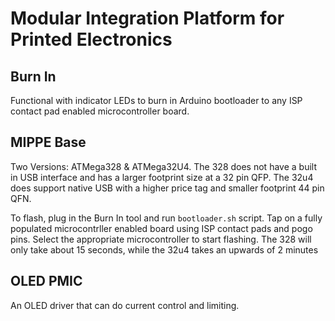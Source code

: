 # Modular Integration Platform for Printed Electronics

##  Burn  In

Functional with indicator LEDs to burn in Arduino bootloader to any ISP contact pad enabled microcontroller board.

## MIPPE Base

Two Versions: ATMega328 \& ATMega32U4. The 328 does not have a built in USB interface and has a larger footprint size at a 32 pin QFP. The 32u4 does support native USB with a higher price tag and smaller footprint 44 pin QFN.

To flash, plug in the Burn In tool and run `bootloader.sh` script. Tap on a fully populated microcontrller enabled board using ISP contact pads and pogo pins. Select the appropriate microcontroller to start flashing. The 328 will only take about 15 seconds, while the 32u4 takes an upwards of 2 minutes

## OLED PMIC

An OLED driver that can do current control and limiting.
